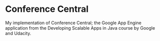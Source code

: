 # Conference Central
My implementation of Conference Central; the Google App Engine application from the Developing Scalable Apps in Java course by Google and Udacity.
